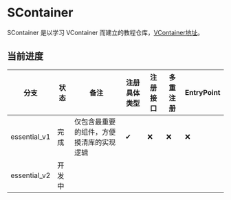 # SContainer

SContainer 是以学习 VContainer 而建立的教程仓库，[VContainer地址](https://github.com/hadashiA/VContainer)。

## 当前进度

| 分支         | 状态   | 备注                                     | 注册具体类型 | 注册接口 | 多重注册 | EntryPoint |
| ------------ | ------ | ---------------------------------------- | ------------ | -------- | -------- | ---------- |
| essential_v1 | 完成   | 仅包含最重要的组件，方便摸清库的实现逻辑 | ✔            | ❌        | ❌        | ❌          |
| essential_v2 | 开发中 |                                          |              |          |          |            |

